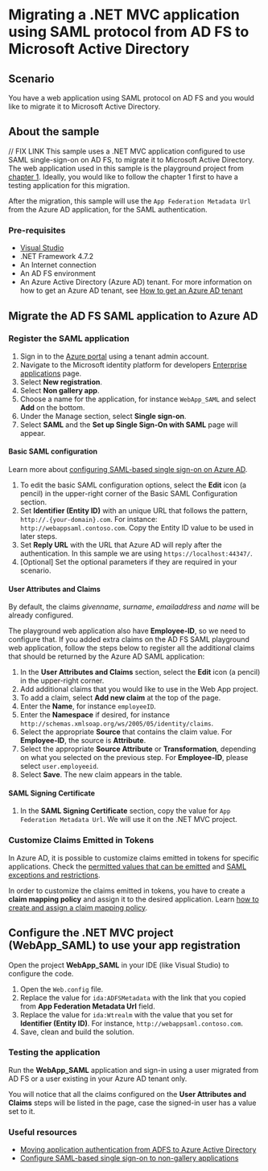 # Migrating a .NET MVC application using SAML protocol from AD FS to Microsoft Active Directory

## Scenario

You have a web application using SAML protocol on AD FS and you would like to migrate it to Microsoft Active Directory.

## About the sample

// FIX LINK
This sample uses a .NET MVC application configured to use SAML single-sign-on on AD FS, to migrate it to Microsoft Active Directory. The web application used in this sample is the playground project from [chapter 1](). Ideally, you would like to follow the chapter 1 first to have a testing application for this migration.

After the migration, this sample will use the `App Federation Metadata Url` from the Azure AD application, for the SAML authentication.

### Pre-requisites

- [Visual Studio](https://aka.ms/vsdownload)
- .NET Framework 4.7.2
- An Internet connection
- An AD FS environment
- An Azure Active Directory (Azure AD) tenant. For more information on how to get an Azure AD tenant, see [How to get an Azure AD tenant](https://azure.microsoft.com/en-us/documentation/articles/active-directory-howto-tenant/)

## Migrate the AD FS SAML application to Azure AD

### Register the SAML application

1. Sign in to the [Azure portal](https://portal.azure.com) using a tenant admin account.
1. Navigate to the Microsoft identity platform for developers [Enterprise applications](https://portal.azure.com/#blade/Microsoft_AAD_IAM/ActiveDirectoryMenuBlade/EnterpriseApps) page.
1. Select **New registration**.
1. Select **Non gallery app**.
1. Choose a name for the application, for instance `WebApp_SAML` and select **Add** on the bottom.
1. Under the Manage section, select **Single sign-on**.
1. Select **SAML** and the **Set up Single Sign-On with SAML** page will appear.

#### Basic SAML configuration

Learn more about [configuring SAML-based single sign-on on Azure AD](https://docs.microsoft.com/azure/active-directory/manage-apps/configure-single-sign-on-non-gallery-applications).

1. To edit the basic SAML configuration options, select the **Edit** icon (a pencil) in the upper-right corner of the Basic SAML Configuration section.
1. Set **Identifier (Entity ID)** with an unique URL that follows the pattern, `http://.{your-domain}.com`. For instance: `http://webappsaml.contoso.com`. Copy the Entity ID value to be used in later steps.
1. Set **Reply URL** with the URL that Azure AD will reply after the authentication. In this sample we are using `https://localhost:44347/`.
1. [Optional] Set the optional parameters if they are required in your scenario.

#### User Attributes and Claims

By default, the claims *givenname*, *surname*, *emailaddress* and *name* will be already configured. 

The playground web application also have **Employee-ID**, so we need to configure that. If you added extra claims on the AD FS SAML playground web application, follow the steps below to register all the additional claims that should be returned by the Azure AD SAML application:

1. In the **User Attributes and Claims** section, select the **Edit** icon (a pencil) in the upper-right corner.
1. Add additional claims that you would like to use in the Web App project.
1. To add a claim, select **Add new claim** at the top of the page. 
2. Enter the **Name**, for instance `employeeID`.
3. Enter the **Namespace** if desired, for instance `http://schemas.xmlsoap.org/ws/2005/05/identity/claims`.
4. Select the appropriate **Source** that contains the claim value. For **Employee-ID**, the source is **Attribute**.
5. Select the appropriate **Source Attribute** or **Transformation**, depending on what you selected on the previous step. For **Employee-ID**, please select `user.employeeid`.
6. Select **Save**. The new claim appears in the table.

#### SAML Signing Certificate

1. In the **SAML Signing Certificate** section, copy the value for `App Federation Metadata Url`. We will use it on the .NET MVC project.

### Customize Claims Emitted in Tokens

In Azure AD, it is possible to customize claims emitted in tokens for specific applications. Check the [permitted values that can be emitted](https://docs.microsoft.com/azure/active-directory/develop/active-directory-claims-mapping#table-3-valid-id-values-per-source) and [SAML exceptions and restrictions](https://docs.microsoft.com/azure/active-directory/develop/active-directory-claims-mapping#exceptions-and-restrictions).

In order to customize the claims emitted in tokens, you have to create a **claim mapping policy** and assign it to the desired application. Learn [how to create and assign a claim mapping policy](https://docs.microsoft.com/azure/active-directory/develop/active-directory-claims-mapping#claims-mapping-policy-assignment).

## Configure the .NET MVC project (WebApp_SAML) to use your app registration

Open the project **WebApp_SAML** in your IDE (like Visual Studio) to configure the code.

1. Open the `Web.config` file.
1. Replace the value for `ida:ADFSMetadata` with the link that you copied from **App Federation Metadata Url** field.
1. Replace the value for `ida:Wtrealm` with the value that you set for **Identifier (Entity ID)**. For instance, `http://webappsaml.contoso.com`.
1. Save, clean and build the solution.

### Testing the application

Run the **WebApp_SAML** application and sign-in using a user migrated from AD FS or a user existing in your Azure AD tenant only.

You will notice that all the claims configured on the **User Attributes and Claims** steps will be listed in the page, case the signed-in user has a value set to it.

### Useful resources

- [Moving application authentication from ADFS to Azure Active Directory](https://docs.microsoft.com/azure/active-directory/manage-apps/migrate-adfs-apps-to-azure)
- [Configure SAML-based single sign-on to non-gallery applications](https://docs.microsoft.com/azure/active-directory/manage-apps/configure-single-sign-on-non-gallery-applications)
